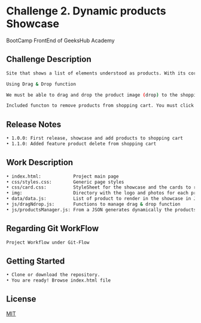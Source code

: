 # Challenge 2. Dynamic products Showcase

BootCamp FrontEnd of GeeksHub Academy

## Challenge Description

```bash
Site that shows a list of elements understood as products. With its corresponding individual price.

Using Drag & Drop function

We must be able to drag and drop the product image (drop) to the shopping cart. This will add the value of the product to the total purchase, which will be shown to the user at all times.

Included functon to remove products from shopping cart. You must click on the cart to watch the complete shopping cart and click remove item option to do it.
```
## Release Notes

```bash
• 1.0.0: First release, showcase and add products to shopping cart
• 1.1.0: Added feature product delete from shopping cart
```

## Work Description

```bash
• index.html:            Project main page
• css/styles.css:        Generic page styles
• css/card.css:          StyleSheet for the showcase and the cards to render each product
• img:                   Directory with the logo and photos for each product
• data/data.js:          List of product to render in the showcase in JSON format
• js/dragNdrop.js:       Functions to manage drag & drop function
• js/productsManager.js: From a JSON generates dynamically the products show case
```

## Regarding Git WorkFlow
```bash
Project Workflow under Git-Flow 
```

## Getting Started

```bash
• Clone or download the repository.
• You are ready! Browse index.html file
```

## License
[MIT](https://choosealicense.com/licenses/mit/)
